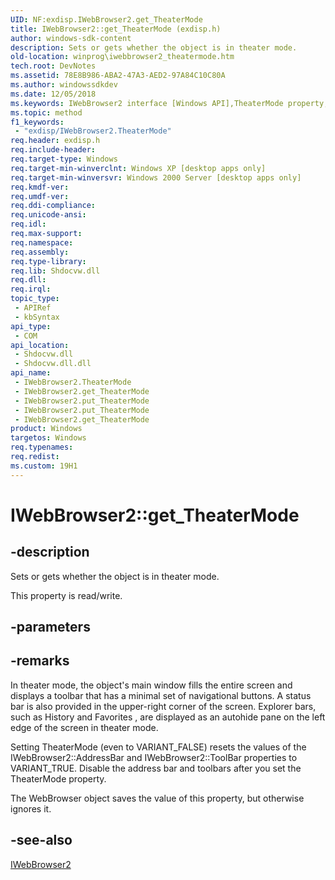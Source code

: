```yaml
---
UID: NF:exdisp.IWebBrowser2.get_TheaterMode
title: IWebBrowser2::get_TheaterMode (exdisp.h)
author: windows-sdk-content
description: Sets or gets whether the object is in theater mode.
old-location: winprog\iwebbrowser2_theatermode.htm
tech.root: DevNotes
ms.assetid: 78E8B986-ABA2-47A3-AED2-97A84C10C80A
ms.author: windowssdkdev
ms.date: 12/05/2018
ms.keywords: IWebBrowser2 interface [Windows API],TheaterMode property, IWebBrowser2.TheaterMode, IWebBrowser2.get_TheaterMode, IWebBrowser2.put_TheaterMode, IWebBrowser2::TheaterMode, IWebBrowser2::get_TheaterMode, IWebBrowser2::put_TheaterMode, TheaterMode property [Windows API], TheaterMode property [Windows API],IWebBrowser2 interface, VARIANT_FALSE, VARIANT_TRUE, exdisp/IWebBrowser2::TheaterMode, exdisp/IWebBrowser2::get_TheaterMode, exdisp/IWebBrowser2::put_TheaterMode, get_TheaterMode, winprog.iwebbrowser2_theatermode
ms.topic: method
f1_keywords: 
 - "exdisp/IWebBrowser2.TheaterMode"
req.header: exdisp.h
req.include-header: 
req.target-type: Windows
req.target-min-winverclnt: Windows XP [desktop apps only]
req.target-min-winversvr: Windows 2000 Server [desktop apps only]
req.kmdf-ver: 
req.umdf-ver: 
req.ddi-compliance: 
req.unicode-ansi: 
req.idl: 
req.max-support: 
req.namespace: 
req.assembly: 
req.type-library: 
req.lib: Shdocvw.dll
req.dll: 
req.irql: 
topic_type:
 - APIRef
 - kbSyntax
api_type:
 - COM
api_location:
 - Shdocvw.dll
 - Shdocvw.dll.dll
api_name:
 - IWebBrowser2.TheaterMode
 - IWebBrowser2.get_TheaterMode
 - IWebBrowser2.put_TheaterMode
 - IWebBrowser2.put_TheaterMode
 - IWebBrowser2.get_TheaterMode
product: Windows
targetos: Windows
req.typenames: 
req.redist: 
ms.custom: 19H1
---
```


# IWebBrowser2::get_TheaterMode


## -description


Sets or gets whether the object is in theater mode.

This property is read/write.


## -parameters


## -remarks



In theater mode, the object's main window fills the entire screen and displays a toolbar that has a minimal set of navigational buttons. A status bar is also provided in the upper-right corner of the screen. Explorer bars, such as  History  and Favorites , are displayed as an autohide pane on the left edge of the screen in theater mode. 

Setting TheaterMode (even to VARIANT_FALSE) resets the values of the IWebBrowser2::AddressBar and IWebBrowser2::ToolBar properties to VARIANT_TRUE. Disable the address bar and toolbars after you set the TheaterMode property. 

The WebBrowser object saves the value of this property, but otherwise ignores it. 




## -see-also




<a href="https://docs.microsoft.com/windows/desktop/api/exdisp/nn-exdisp-iwebbrowser2">IWebBrowser2</a>
 

 

